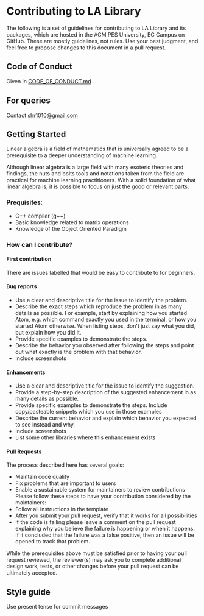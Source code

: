 # Contributing to LA Library
The following is a set of guidelines for contributing to LA Library and its packages, which are hosted in the ACM PES University, EC Campus on GitHub. These are mostly guidelines, not rules. Use your best judgment, and feel free to propose changes to this document in a pull request.

## Code of Conduct
Given in [CODE_OF_CONDUCT.md](https://github.com/acmpesuecc/laalibrary/CODE_OF_CONDUCT.md)

## For queries
Contact shr1010@gmail.com

## Getting Started
Linear algebra is a field of mathematics that is universally agreed to be a prerequisite to a deeper understanding of machine learning.

Although linear algebra is a large field with many esoteric theories and findings, the nuts and bolts tools and notations taken from the field are practical for machine learning practitioners. With a solid foundation of what linear algebra is, it is possible to focus on just the good or relevant parts.
### Prequisites:
- C++ compiler (g++)
- Basic knowledge related to matrix operations
- Knowledge of the Object Oriented Paradigm
### How can I contribute?
#### First contribution
There are issues labelled that would be easy to contribute to for beginners.
#### Bug reports
- Use a clear and descriptive title for the issue to identify the problem.
- Describe the exact steps which reproduce the problem in as many details as possible. For example, start by explaining how you started Atom, e.g. which command exactly you used in the terminal, or how you started Atom otherwise. When listing steps, don't just say what you did, but explain how you did it.
- Provide specific examples to demonstrate the steps.
- Describe the behavior you observed after following the steps and point out what exactly is the problem with that behavior.
- Include screenshots
#### Enhancements
- Use a clear and descriptive title for the issue to identify the suggestion.
- Provide a step-by-step description of the suggested enhancement in as many details as possible.
- Provide specific examples to demonstrate the steps. Include copy/pasteable snippets which you use in those examples
- Describe the current behavior and explain which behavior you expected to see instead and why.
- Include screenshots
- List some other libraries where this enhancement exists
#### Pull Requests
The process described here has several goals:
- Maintain code quality
- Fix problems that are important to users
- Enable a sustainable system for maintainers to review contributions
Please follow these steps to have your contribution considered by the maintainers:
- Follow all instructions in the template
- After you submit your pull request, verify that it works for all possibilities
- If the code is failing please leave a comment on the pull request explaining why you believe the failure is happening or when it happens. If it concluded that the failure was a false positive, then an issue will be opened to track that problem.

While the prerequisites above must be satisfied prior to having your pull request reviewed, the reviewer(s) may ask you to complete additional design work, tests, or other changes before your pull request can be ultimately accepted.
## Style guide
Use present tense for commit messages
